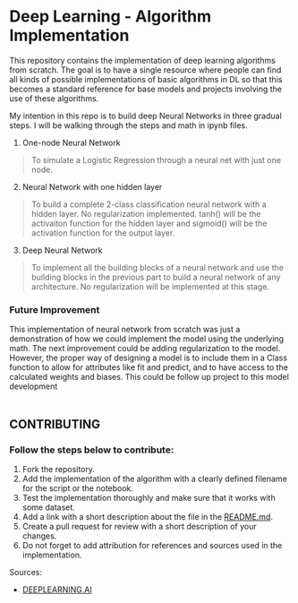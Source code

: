 # Deep Learning - Algorithm Implementation


This repository contains the implementation of deep learning algorithms from scratch. The goal is to have a single resource where people can find all kinds of possible implementations of basic algorithms in DL so that this becomes a standard reference for base models and projects involving the use of these algorithms.  

My intention in this repo is to build deep Neural Networks in three gradual steps. I will be walking through the steps and math in ipynb files.

1. One-node Neural Network
> To simulate a Logistic Regression through a neural net with just one node.

2. Neural Network with one hidden layer 
> To build a complete 2-class classification neural network with a hidden layer. No regularization implemented. tanh() will be the activaiton function for the hidden layer and sigmoid() will be the activation function for the output layer.

3. Deep Neural Network
> To implement all the building blocks of a neural network and use the building blocks in the previous part to build a neural network of any architecture. 
> No regularization will be implemented at this stage.  


### Future Improvement
This implementation of neural network from scratch was just a demonstration of how we could implement the model using the underlying math. The next improvement could be adding regularization to the model. However, the proper way of designing a model is to include them in a Class function to allow for attributes like fit and predict, and to have access to the calculated weights and biases. This could be follow up project to this model development
<br></br>

## CONTRIBUTING

### Follow the steps below to contribute:
1. Fork the repository.
2. Add the implementation of the algorithm with a clearly defined filename for the script or the notebook.
3. Test the implementation thoroughly and make sure that it works with some dataset.
4. Add a link with a short description about the file in the [README.md](https://github.com/adityashrm21/Deep-Learning-Algorithms-Implementation/blob/master/README.md).
5. Create a pull request for review with a short description of your changes.
6. Do not forget to add attribution for references and sources used in the implementation.

Sources:
- [DEEPLEARNING.AI](https://www.deeplearning.ai/)
